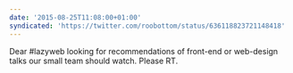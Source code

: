 ```yaml
---
date: '2015-08-25T11:08:00+01:00'
syndicated: 'https://twitter.com/roobottom/status/636118823721148418'
---
```

Dear #lazyweb looking for recommendations of front-end or web-design talks our small team should watch. Please RT.
